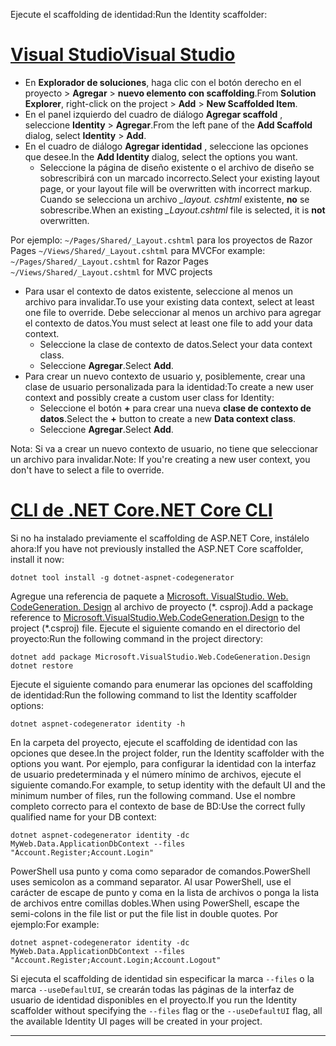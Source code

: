 <span data-ttu-id="18a61-101">Ejecute el scaffolding de identidad:</span><span class="sxs-lookup"><span data-stu-id="18a61-101">Run the Identity scaffolder:</span></span>

# <a name="visual-studiotabvisual-studio"></a>[<span data-ttu-id="18a61-102">Visual Studio</span><span class="sxs-lookup"><span data-stu-id="18a61-102">Visual Studio</span></span>](#tab/visual-studio)

* <span data-ttu-id="18a61-103">En **Explorador de soluciones**, haga clic con el botón derecho en el proyecto > **Agregar** > **nuevo elemento con scaffolding**.</span><span class="sxs-lookup"><span data-stu-id="18a61-103">From **Solution Explorer**, right-click on the project > **Add** > **New Scaffolded Item**.</span></span>
* <span data-ttu-id="18a61-104">En el panel izquierdo del cuadro de diálogo **Agregar scaffold** , seleccione **Identity** > **Agregar**.</span><span class="sxs-lookup"><span data-stu-id="18a61-104">From the left pane of the **Add Scaffold** dialog, select **Identity** > **Add**.</span></span>
* <span data-ttu-id="18a61-105">En el cuadro de diálogo **Agregar identidad** , seleccione las opciones que desee.</span><span class="sxs-lookup"><span data-stu-id="18a61-105">In the **Add Identity** dialog, select the options you want.</span></span>
  * <span data-ttu-id="18a61-106">Seleccione la página de diseño existente o el archivo de diseño se sobrescribirá con un marcado incorrecto.</span><span class="sxs-lookup"><span data-stu-id="18a61-106">Select your existing layout page, or your layout file will be overwritten with incorrect markup.</span></span> <span data-ttu-id="18a61-107">Cuando se selecciona un archivo *\_layout. cshtml* existente, **no** se sobrescribe.</span><span class="sxs-lookup"><span data-stu-id="18a61-107">When an existing *\_Layout.cshtml* file is selected, it is **not** overwritten.</span></span>

 <span data-ttu-id="18a61-108">Por ejemplo: `~/Pages/Shared/_Layout.cshtml` para los proyectos de Razor Pages `~/Views/Shared/_Layout.cshtml` para MVC</span><span class="sxs-lookup"><span data-stu-id="18a61-108">For example: `~/Pages/Shared/_Layout.cshtml` for Razor Pages `~/Views/Shared/_Layout.cshtml` for MVC projects</span></span>
* <span data-ttu-id="18a61-109">Para usar el contexto de datos existente, seleccione al menos un archivo para invalidar.</span><span class="sxs-lookup"><span data-stu-id="18a61-109">To use your existing data context, select at least one file to override.</span></span> <span data-ttu-id="18a61-110">Debe seleccionar al menos un archivo para agregar el contexto de datos.</span><span class="sxs-lookup"><span data-stu-id="18a61-110">You must select at least one file to add your data context.</span></span>
  * <span data-ttu-id="18a61-111">Seleccione la clase de contexto de datos.</span><span class="sxs-lookup"><span data-stu-id="18a61-111">Select your data context class.</span></span>
  * <span data-ttu-id="18a61-112">Seleccione **Agregar**.</span><span class="sxs-lookup"><span data-stu-id="18a61-112">Select **Add**.</span></span>
* <span data-ttu-id="18a61-113">Para crear un nuevo contexto de usuario y, posiblemente, crear una clase de usuario personalizada para la identidad:</span><span class="sxs-lookup"><span data-stu-id="18a61-113">To create a new user context and possibly create a custom user class for Identity:</span></span>
  * <span data-ttu-id="18a61-114">Seleccione el botón **+** para crear una nueva **clase de contexto de datos**.</span><span class="sxs-lookup"><span data-stu-id="18a61-114">Select the **+** button to create a new **Data context class**.</span></span>
  * <span data-ttu-id="18a61-115">Seleccione **Agregar**.</span><span class="sxs-lookup"><span data-stu-id="18a61-115">Select **Add**.</span></span>

<span data-ttu-id="18a61-116">Nota: Si va a crear un nuevo contexto de usuario, no tiene que seleccionar un archivo para invalidar.</span><span class="sxs-lookup"><span data-stu-id="18a61-116">Note: If you're creating a new user context, you don't have to select a file to override.</span></span>

# <a name="net-core-clitabnetcore-cli"></a>[<span data-ttu-id="18a61-117">CLI de .NET Core</span><span class="sxs-lookup"><span data-stu-id="18a61-117">.NET Core CLI</span></span>](#tab/netcore-cli)

<span data-ttu-id="18a61-118">Si no ha instalado previamente el scaffolding de ASP.NET Core, instálelo ahora:</span><span class="sxs-lookup"><span data-stu-id="18a61-118">If you have not previously installed the ASP.NET Core scaffolder, install it now:</span></span>

```dotnetcli
dotnet tool install -g dotnet-aspnet-codegenerator
```

<span data-ttu-id="18a61-119">Agregue una referencia de paquete a [Microsoft. VisualStudio. Web. CodeGeneration. Design](https://www.nuget.org/packages/Microsoft.VisualStudio.Web.CodeGeneration.Design/) al archivo de proyecto (\*. csproj).</span><span class="sxs-lookup"><span data-stu-id="18a61-119">Add a package reference to [Microsoft.VisualStudio.Web.CodeGeneration.Design](https://www.nuget.org/packages/Microsoft.VisualStudio.Web.CodeGeneration.Design/) to the project (\*.csproj) file.</span></span> <span data-ttu-id="18a61-120">Ejecute el siguiente comando en el directorio del proyecto:</span><span class="sxs-lookup"><span data-stu-id="18a61-120">Run the following command in the project directory:</span></span>

```dotnetcli
dotnet add package Microsoft.VisualStudio.Web.CodeGeneration.Design
dotnet restore
```

<span data-ttu-id="18a61-121">Ejecute el siguiente comando para enumerar las opciones del scaffolding de identidad:</span><span class="sxs-lookup"><span data-stu-id="18a61-121">Run the following command to list the Identity scaffolder options:</span></span>

```dotnetcli
dotnet aspnet-codegenerator identity -h
```

<span data-ttu-id="18a61-122">En la carpeta del proyecto, ejecute el scaffolding de identidad con las opciones que desee.</span><span class="sxs-lookup"><span data-stu-id="18a61-122">In the project folder, run the Identity scaffolder with the options you want.</span></span> <span data-ttu-id="18a61-123">Por ejemplo, para configurar la identidad con la interfaz de usuario predeterminada y el número mínimo de archivos, ejecute el siguiente comando.</span><span class="sxs-lookup"><span data-stu-id="18a61-123">For example, to setup identity with the default UI and the minimum number of files, run the following command.</span></span> <span data-ttu-id="18a61-124">Use el nombre completo correcto para el contexto de base de BD:</span><span class="sxs-lookup"><span data-stu-id="18a61-124">Use the correct fully qualified name for your DB context:</span></span>

```dotnetcli
dotnet aspnet-codegenerator identity -dc MyWeb.Data.ApplicationDbContext --files "Account.Register;Account.Login"
```

<span data-ttu-id="18a61-125">PowerShell usa punto y coma como separador de comandos.</span><span class="sxs-lookup"><span data-stu-id="18a61-125">PowerShell uses semicolon as a command separator.</span></span> <span data-ttu-id="18a61-126">Al usar PowerShell, use el carácter de escape de punto y coma en la lista de archivos o ponga la lista de archivos entre comillas dobles.</span><span class="sxs-lookup"><span data-stu-id="18a61-126">When using PowerShell, escape the semi-colons in the file list or put the file list in double quotes.</span></span> <span data-ttu-id="18a61-127">Por ejemplo:</span><span class="sxs-lookup"><span data-stu-id="18a61-127">For example:</span></span>

```dotnetcli
dotnet aspnet-codegenerator identity -dc MyWeb.Data.ApplicationDbContext --files "Account.Register;Account.Login;Account.Logout"
```

<span data-ttu-id="18a61-128">Si ejecuta el scaffolding de identidad sin especificar la marca `--files` o la marca `--useDefaultUI`, se crearán todas las páginas de la interfaz de usuario de identidad disponibles en el proyecto.</span><span class="sxs-lookup"><span data-stu-id="18a61-128">If you run the Identity scaffolder without specifying the `--files` flag or the `--useDefaultUI` flag, all the available Identity UI pages will be created in your project.</span></span>

---
